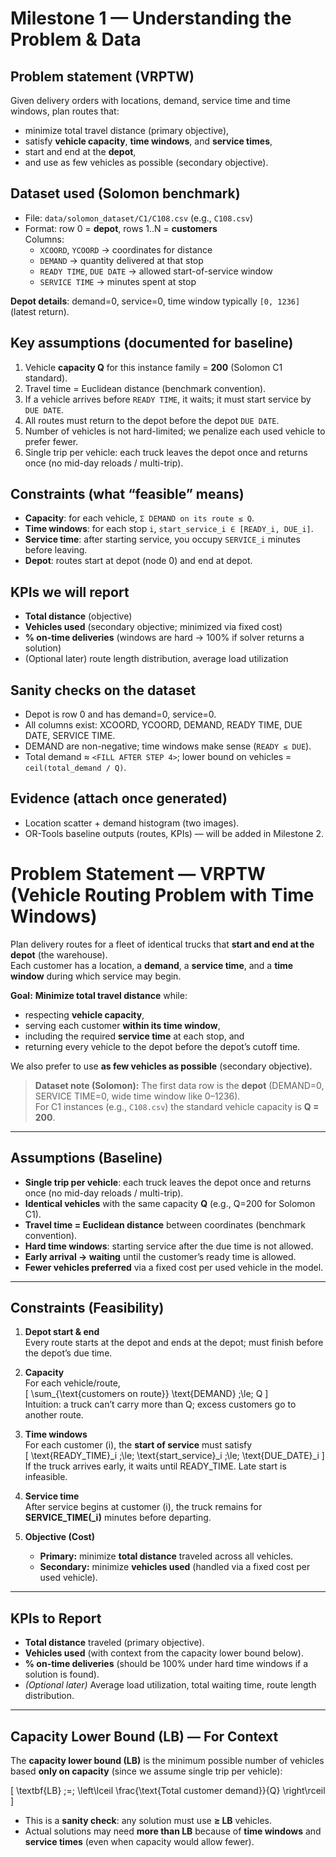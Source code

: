 # Milestone 1 — Understanding the Problem & Data

## Problem statement (VRPTW)
Given delivery orders with locations, demand, service time and time windows, plan routes that:
- minimize total travel distance (primary objective),
- satisfy **vehicle capacity**, **time windows**, and **service times**,
- start and end at the **depot**,
- and use as few vehicles as possible (secondary objective).

## Dataset used (Solomon benchmark)
- File: `data/solomon_dataset/C1/C108.csv` (e.g., `C108.csv`)
- Format: row 0 = **depot**, rows 1..N = **customers**  
  Columns:
  - `XCOORD`, `YCOORD` → coordinates for distance
  - `DEMAND` → quantity delivered at that stop
  - `READY TIME`, `DUE DATE` → allowed start-of-service window
  - `SERVICE TIME` → minutes spent at stop

**Depot details**: demand=0, service=0, time window typically `[0, 1236]` (latest return).

## Key assumptions (documented for baseline)
1. Vehicle **capacity Q** for this instance family = **200** (Solomon C1 standard).
2. Travel time = Euclidean distance (benchmark convention).
3. If a vehicle arrives before `READY TIME`, it waits; it must start service by `DUE DATE`.
4. All routes must return to the depot before the depot `DUE DATE`.
5. Number of vehicles is not hard-limited; we penalize each used vehicle to prefer fewer.
6. Single trip per vehicle: each truck leaves the depot once and returns once (no mid-day reloads / multi-trip).

## Constraints (what “feasible” means)
- **Capacity**: for each vehicle, `Σ DEMAND on its route ≤ Q`.
- **Time windows**: for each stop `i`, `start_service_i ∈ [READY_i, DUE_i]`.
- **Service time**: after starting service, you occupy `SERVICE_i` minutes before leaving.
- **Depot**: routes start at depot (node 0) and end at depot.

## KPIs we will report
- **Total distance** (objective)
- **Vehicles used** (secondary objective; minimized via fixed cost)
- **% on-time deliveries** (windows are hard → 100% if solver returns a solution)
- (Optional later) route length distribution, average load utilization

## Sanity checks on the dataset
- Depot is row 0 and has demand=0, service=0.
- All columns exist: XCOORD, YCOORD, DEMAND, READY TIME, DUE DATE, SERVICE TIME.
- DEMAND are non-negative; time windows make sense (`READY ≤ DUE`).
- Total demand ≈ `<FILL AFTER STEP 4>`; lower bound on vehicles = `ceil(total_demand / Q)`.

## Evidence (attach once generated)
- Location scatter + demand histogram (two images).
- OR-Tools baseline outputs (routes, KPIs) — will be added in Milestone 2.

# Problem Statement — VRPTW (Vehicle Routing Problem with Time Windows)

Plan delivery routes for a fleet of identical trucks that **start and end at the depot** (the warehouse).  
Each customer has a location, a **demand**, a **service time**, and a **time window** during which service may begin.

**Goal:** **Minimize total travel distance** while:
- respecting **vehicle capacity**,
- serving each customer **within its time window**,
- including the required **service time** at each stop, and
- returning every vehicle to the depot before the depot’s cutoff time.

We also prefer to use **as few vehicles as possible** (secondary objective).

> **Dataset note (Solomon):** The first data row is the **depot** (DEMAND=0, SERVICE TIME=0, wide time window like 0–1236).  
> For C1 instances (e.g., `C108.csv`) the standard vehicle capacity is **Q = 200**.

---

## Assumptions (Baseline)

- **Single trip per vehicle**: each truck leaves the depot once and returns once (no mid-day reloads / multi-trip).
- **Identical vehicles** with the same capacity **Q** (e.g., Q=200 for Solomon C1).
- **Travel time = Euclidean distance** between coordinates (benchmark convention).
- **Hard time windows**: starting service after the due time is not allowed.
- **Early arrival → waiting** until the customer’s ready time is allowed.
- **Fewer vehicles preferred** via a fixed cost per used vehicle in the model.

---

## Constraints (Feasibility)

1. **Depot start & end**  
   Every route starts at the depot and ends at the depot; must finish before the depot’s due time.

2. **Capacity**  
   For each vehicle/route,  
   \[
   \sum_{\text{customers on route}} \text{DEMAND} \;\le\; Q
   \]  
   Intuition: a truck can’t carry more than Q; excess customers go to another route.

3. **Time windows**  
   For each customer \(i\), the **start of service** must satisfy  
   \[
   \text{READY\_TIME}_i \;\le\; \text{start\_service}_i \;\le\; \text{DUE\_DATE}_i
   \]  
   If the truck arrives early, it waits until READY\_TIME. Late start is infeasible.

4. **Service time**  
   After service begins at customer \(i\), the truck remains for **SERVICE\_TIME\(_i\)** minutes before departing.

5. **Objective (Cost)**  
   - **Primary:** minimize **total distance** traveled across all vehicles.  
   - **Secondary:** minimize **vehicles used** (handled via a fixed cost per used vehicle).

---

## KPIs to Report

- **Total distance** traveled (primary objective).  
- **Vehicles used** (with context from the capacity lower bound below).  
- **% on-time deliveries** (should be 100% under hard time windows if a solution is found).  
- *(Optional later)* Average load utilization, total waiting time, route length distribution.

---

## Capacity Lower Bound (LB) — For Context

The **capacity lower bound (LB)** is the minimum possible number of vehicles based **only on capacity** (since we assume single trip per vehicle):

\[
\textbf{LB} \;=\; \left\lceil \frac{\text{Total customer demand}}{Q} \right\rceil
\]

- This is a **sanity check**: any solution must use **≥ LB** vehicles.  
- Actual solutions may need **more than LB** because of **time windows** and **service times** (even when capacity would allow fewer).


